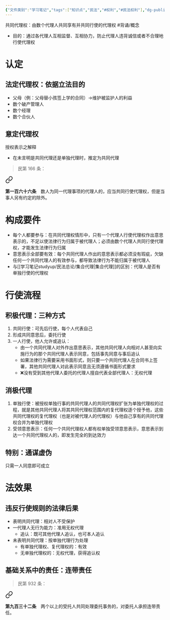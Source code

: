 ```yaml
---
{"文件类别":"学习笔记","tags":["知识点","民法","#权利","#民法权利"],"dg-publish":true,"aliases":["集体代理权"],"permalink":"/学习笔记studyup/民法总论/共同代理权/","dgPassFrontmatter":true,"created":"2024-08-01T09:52:05.174+08:00","updated":"2024-11-18T22:24:36.046+08:00"}
---
```


共同代理权：由数个代理人共同享有并共同行使的代理权 #背诵/概念 
- 目的：通过各代理人互相监督、互相协力，防止代理人违背诚信或者不合理地行使代理权
# 认定
## 法定代理权：依据立法目的
- 父母（例：父母替小孩签上学的合同）→维护被监护人的利益
- 数个破产管理人
- 数个经理
- 数个合伙人
## 意定代理权
授权表示之解释
- 在未言明是共同代理还是单独代理时，推定为共同代理
>民第 166 条：
<div class="transclusion internal-embed is-loaded"><a class="markdown-embed-link" href="/////#t166" aria-label="Open link"><svg xmlns="http://www.w3.org/2000/svg" width="24" height="24" viewBox="0 0 24 24" fill="none" stroke="currentColor" stroke-width="2" stroke-linecap="round" stroke-linejoin="round" class="svg-icon lucide-link"><path d="M10 13a5 5 0 0 0 7.54.54l3-3a5 5 0 0 0-7.07-7.07l-1.72 1.71"></path><path d="M14 11a5 5 0 0 0-7.54-.54l-3 3a5 5 0 0 0 7.07 7.07l1.71-1.71"></path></svg></a><div class="markdown-embed">



**第一百六十六条**　数人为同一代理事项的代理人的，应当共同行使代理权，但是当事人另有约定的除外。 

</div></div>

# 构成要件
- 每个人都要参与：在共同代理权情形中，只有一个代理人行使代理权作出意思表示的，不足以使法律行为归属于被代理人；必须由数个代理人共同行使代理权，才能发生法律行为归属
- 意思表示全部要有效：每个共同代理人作出的意思表示都必须没有瑕疵，欠缺任何一个共同代理人的有效参与，都导致法律行为不能归属于被代理人
- 与[[学习笔记studyup/民法总论/集合代理\|集合代理]]的区别：代理人是否有单独行使的代理权
# 行使流程
## 积极代理：三种方式
1. 共同行使：可先后行使，每个人代表自己
2. 形成共同意思后，委托行使
3. 一人行使，他人允许或追认：
	- 由一个共同代理人对外作出意思表示，其他共同代理人向相对人甚至向实施行为的那个共同代理人表示同意，包括事先同意与事后追认
	- 如果法律行为需要采用书面形式，则只要一个共同代理人在合同书上签署，其他共同代理人对此表示同意且无须遵循书面形式要求
	- ❌没有受到其他代理人委托的代理人擅自代表全部代理人：无权代理
## 消极代理
1. 单独行使：被授权单独行事的共同代理人的共同代理权扩张为单独代理权的过程，就是其他共同代理人将其共同代理权范围内的复代理权逐个授予他，这些共同代理权的复代理权（也是对被代理人的代理权）与他自己享有的共同代理权合并为单独代理权
2. 受领意思表示：任何一个共同代理权人都有权单独受领意思表示，意思表示到达一个共同代理权人的，即发生完全的到达效力
## 特别：通谋虚伪
只需一人同意即可成立
# 法效果
## 违反行使规则的法律后果
- 表明共同代理：相对人不受保护
- 一代理人无行为能力：准用无权代理
	- 追认：既可其他代理人追认，也可本人追认
- 未表明共同代理：按单独代理行为处理
	- 有单独代理权、复代理权的：有效
	- 无单独代理权的：无权代理，获得追认权
## 基础关系中的责任：连带责任
>民第 932 条：
<div class="transclusion internal-embed is-loaded"><a class="markdown-embed-link" href="/////#t932" aria-label="Open link"><svg xmlns="http://www.w3.org/2000/svg" width="24" height="24" viewBox="0 0 24 24" fill="none" stroke="currentColor" stroke-width="2" stroke-linecap="round" stroke-linejoin="round" class="svg-icon lucide-link"><path d="M10 13a5 5 0 0 0 7.54.54l3-3a5 5 0 0 0-7.07-7.07l-1.72 1.71"></path><path d="M14 11a5 5 0 0 0-7.54-.54l-3 3a5 5 0 0 0 7.07 7.07l1.71-1.71"></path></svg></a><div class="markdown-embed">



**第九百三十二条**　两个以上的受托人共同处理委托事务的，对委托人承担连带责任。 

</div></div>
 